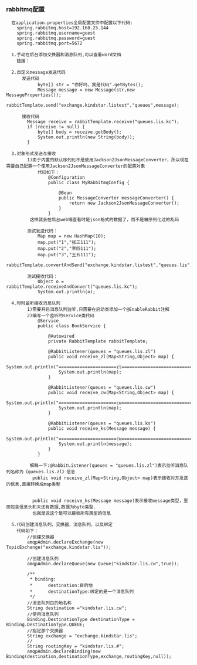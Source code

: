 ### rabbitmq配置
    
      在application.properties全局配置文件中配置以下代码:
        spring.rabbitmq.host=192.168.25.144
        spring.rabbitmq.username=guest
        spring.rabbitmq.password=guest
        spring.rabbitmq.port=5672
       
      1.手动在后台添加交换器和消息队列,可以查看word文档
        链接：
        
      2.自定义message发送代码
          发送代码
                byte[] str = "你好吗，我是代码".getBytes();
                Message message = new Message(str,new MessageProperties());
                rabbitTemplate.send("exchange.kindstar.listest","queues",message);
                
          接收代码
            Message receive = rabbitTemplate.receive("queues.lis.kc");
            if (receive != null) {
                byte[] body = receive.getBody();
                System.out.println(new String(body));
            }
            
      3.对象形式发送与接收
            1)由于内置的默认序列化不是使用Jackson2JsonMessageConverter，所以现在需要自己配置一个使用Jackson2JsonMessageConverter的配置对象
                代码如下：
                    @Configuration
                    public class MyRabbitmqConfig {
                    
                        @Bean
                        public MessageConverter messageConverter() {
                            return new Jackson2JsonMessageConverter();
                        }
                    }
             这样就会在后台web端查看时是json格式的数据了，而不是被序列化过的乱码
             
            测试发送代码：
                Map map = new HashMap(10);
        		map.put("1","张三111");
        		map.put("2","李四111");
        		map.put("3","王五111");
        		rabbitTemplate.convertAndSend("exchange.kindstar.listest","queues.lis",map);
        		
            测试接收代码：
                Object o = rabbitTemplate.receiveAndConvert("queues.lis.kc");
                System.out.println(o);
                
      4.时时监听接收消息队列
            1)需要开启消息队列监听,只需要在启动类添加一个@EnableRabbit注解
            2)编写一个监听的service类代码
                @Service
                public class BookService {
                
                    @Autowired
                    private RabbitTemplate rabbitTemplate;
                
                    @RabbitListener(queues = "queues.lis.zl")
                    public void receive_zl(Map<String,Object> map) {
                        System.out.println("======================zl============================");
                        System.out.println(map);
                    }
                
                    @RabbitListener(queues = "queues.lis.cw")
                    public void receive_cw(Map<String,Object> map) {
                        System.out.println("======================cw============================");
                        System.out.println(map);
                    }
                
                    @RabbitListener(queues = "queues.lis.ks")
                    public void receive_ks(Message message) {
                        System.out.println("======================cw============================");
                        System.out.println(message);
                    }
                }
                
             解释一下:@RabbitListener(queues = "queues.lis.zl")表示监听消息队列名称为《queues.lis.zl》信息
              public void receive_zl(Map<String,Object> map)表示接收对方发送的信息,直接转换成map类型
              
              
              public void receive_ks(Message message)表示接收message类型，里面包含信息头和未还有数据,数据为byte类型.
              也就是说这个是可以接收所有类型的信息
            
      5.代码创建消息队列，交换器，消息队列，以及绑定
        代码如下：
            //创建交换器
            amqpAdmin.declareExchange(new TopicExchange("exchange.kindstar.lis"));
    
            //创建消息队列
            amqpAdmin.declareQueue(new Queue("kindstar.lis.cw",true));
    
            /**
             * binding:
             * 		destination:目的地
             * 		destinationType:绑定的是一个消息队列
             */
            //消息队列目的地名称
            String destination ="kindstar.lis.cw";
            //使用消息队列
            Binding.DestinationType destinationType = Binding.DestinationType.QUEUE;
            //指定那个交换器
            String exchange = "exchange.kindstar.lis";
            //
            String routingKey = "kindstar.lis.#";
            amqpAdmin.declareBinding(new Binding(destination,destinationType,exchange,routingKey,null));